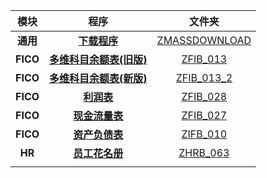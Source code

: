 


|   模块   |                           程序                           |              文件夹              |
| :------: | :------------------------------------------------------: | :------------------------------: |
| **通用** |    [**下载程序**](./zmassdownload/zmassdownload.html)    | [ZMASSDOWNLOAD](./zmassdownload) |
| **FICO** |   [**多维科目余额表(旧版)**](./zfib_013/zfib_013.html)   |      [ZFIB_013](./zfib_013)      |
| **FICO** | [**多维科目余额表(新版)**](./zfib_013_2/zfib_013_2.html) |    [ZFIB_013_2](./ZFIB_013_2)    |
| **FICO** |          [**利润表**](./zfib_028/zfib_028.html)          |      [ZFIB_028](./zfib_028)      |
| **FICO** |        [**现金流量表**](./zfib_027/zfib_027.html)        |      [ZFIB_027](./zfib_027)      |
| **FICO** |        [**资产负债表**](./zfib_010/zfib_010.html)        |      [ZIFB_010](./zfib_010)      |
|  **HR**  |        [**员工花名册**](./zhrb_063/zhrb_063.html)        |      [ZHRB_063](./zhrb_063)      |
|          |                                                          |                                  |

